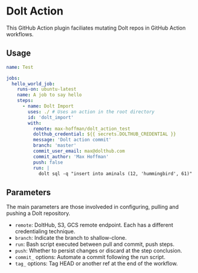 # Dolt Action

This GitHub Action plugin faciliates mutating Dolt repos in GitHub
Action workflows.

## Usage

```yml
name: Test

jobs:
  hello_world_job:
    runs-on: ubuntu-latest
    name: A job to say hello
    steps:
      - name: Dolt Import
        uses: ./ # Uses an action in the root directory
        id: 'dolt_import'
        with:
          remote: max-hoffman/dolt_action_test
          dolthub_credential: ${{ secrets.DOLTHUB_CREDENTIAL }}
          message: 'Dolt action commit'
          branch: 'master'
          commit_user_email: max@dolthub.com
          commit_author: 'Max Hoffman'
          push: false
          run: |
            dolt sql -q "insert into aminals (12, 'hummingbird', 61)"
```

## Parameters

The main parameters are those involveded in configuring, pulling and
pushing a Dolt repository.

- `remote`: DoltHub, S3, GCS remote endpoint. Each has a different
    credentialing technique.
- `branch`: Indicate the branch to shallow-clone.
- `run`: Bash script executed between pull and commit, push steps.
- `push`: Whether to persist changes or discard at the step conclusion.
- `commit_` options: Automate a commit following the run script.
- `tag_` options: Tag HEAD or another ref at the end of the workflow.


